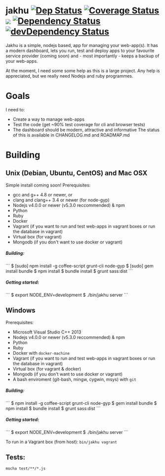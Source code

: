 # jakhu [![Dep Status](https://travis-ci.org/Gum-Joe/jakhu.svg?branch=a1)](https://travis-ci.org/Gum-Joe/jakhu) [![Coverage Status](https://coveralls.io/repos/Gum-Joe/jakhu/badge.svg?branch=a1&service=github)](https://coveralls.io/github/Gum-Joe/jakhu?branch=a1) <a href="https://codeclimate.com/github/Gum-Joe/jakhu"><img src="https://codeclimate.com/github/Gum-Joe/jakhu/badges/gpa.svg" /></a> [![Dependency Status](https://david-dm.org/Gum-Joe/jakhu.svg)](https://david-dm.org/Gum-Joe/jakhu) [![devDependency Status](https://david-dm.org/Gum-Joe/jakhu/dev-status.svg)](https://david-dm.org/Gum-Joe/jakhu#info=devDependencies)

Jakhu is a simple, nodejs based, app for managing your web-app(s). It has a modern dashboard, lets you run, test and deploy apps to your favourite service provider (coming soon) and - most importantly - keeps a backup of your web-apps.

At the moment, I need some some help as this is a large project. Any help is appreciated, but we really need Nodejs and ruby programmes.

# Goals
I need to:
* Create a way to manage web-apps
* Test the code (get ~90% test coverage for cli and browser tests)
* The dashboard should be modern, attractive and informative
The status of this is available in CHANGELOG.md and ROADMAP.md

# Building
## Unix (Debian, Ubuntu, CentOS) and Mac OSX
Simple install coming soon!
Prerequisites:
* gcc and g++ 4.8 or newer, or
* clang and clang++ 3.4 or newer (for node-gyp)
* Nodejs v4.0.0 or newer (v5.3.0 reccommended) & npm
* Python
* Ruby
* Docker
* Vagrant (if you want to run and test web-apps in vagrant boxes or run the database in vagrant)
* Virtual box (for vagrant)
* Mongodb (if you don't want to use docker or vagrant)

<h5>Building:</h5>
```
$ [sudo] npm install -g coffee-script grunt-cli node-gyp
$ [sudo] gem install bundle
$ npm install
$ bundle install
$ grunt sass:dist
```
<h5>Getting started:</h5>
```
$ export NODE_ENV=development
$ ./bin/jakhu server
```

## Windows
Prerequisites:
* Microsoft Visual Studio C++ 2013
* Nodejs v4.0.0 or newer (v5.3.0 reccommended) & npm
* Python
* Ruby
* Docker with `docker-machine`
* Vagrant (if you want to run and test web-apps in vagrant boxes or run the database in vagrant)
* Virtual box (for vagrant & docker)
* Mongodb (if you don't want to use docker or vagrant)
* A bash enviroment (git-bash, mingw, cygwin, msys) with `git`

<h5>Building:</h5>
```
$ npm install -g coffee-script grunt-cli node-gyp
$ gem install bundle
$ npm install
$ bundle install
$ grunt sass:dist
```
<h5>Getting started:</h5>
```
$ export NODE_ENV=development
$ ./bin/jakhu server
```

To run in a Vagrant box (from host):
`bin/jakhu vagrant`

## Tests:
`mocha test/**/*.js`
